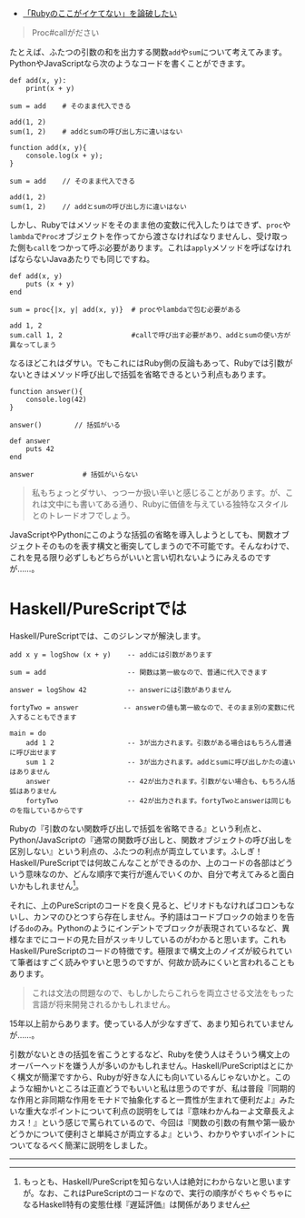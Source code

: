 <!-- {
  "id": "6c82aeb99476c5917783",
  "created_at": "2016-09-22T18:40:56+09:00",
  "tags": [
    {
      "name": "Ruby",
      "versions": []
    },
    {
      "name": "Python",
      "versions": []
    },
    {
      "name": "JavaScript",
      "versions": []
    },
    {
      "name": "Haskell",
      "versions": []
    },
    {
      "name": "ポエム",
      "versions": []
    }
  ],
  "title": "【短編ポエム】Haskell/PureScriptの関数呼び出しはRuby/Python/JavaScriptよりイケている"
} -->
* [「Rubyのここがイケてない」を論破したい](http://qiita.com/ocadaruma/items/4c66422cb7761f99e0fe)

> Proc#callがださい

たとえば、ふたつの引数の和を出力する関数`add`や`sum`について考えてみます。PythonやJavaScriptなら次のようなコードを書くことができます。

```py:python
def add(x, y):
    print(x + y)
 
sum = add    # そのまま代入できる
 
add(1, 2) 
sum(1, 2)    # addとsumの呼び出し方に違いはない
```

```js:JavaScript
function add(x, y){
    console.log(x + y);
}

sum = add    // そのまま代入できる

add(1, 2) 
sum(1, 2)    // addとsumの呼び出し方に違いはない
```

しかし、Rubyではメソッドをそのまま他の変数に代入したりはできず、`proc`や`lambda`で`Proc`オブジェクトを作ってから渡さなければなりませんし、受け取った側も`call`をつかって呼ぶ必要があります。これは`apply`メソッドを呼ばなければならないJavaあたりでも同じですね。

```ruby:Ruby
def add(x, y)
    puts (x + y)
end

sum = proc{|x, y| add(x, y)}  # procやlambdaで包む必要がある

add 1, 2          
sum.call 1, 2                 #callで呼び出す必要があり、addとsumの使い方が異なってしまう  
```

なるほどこれはダサい。でもこれにはRuby側の反論もあって、Rubyでは引数がないときはメソッド呼び出しで括弧を省略できるという利点もあります。

```js:JavaScript
function answer(){
    console.log(42)
}

answer()        // 括弧がいる
```

```ruby:Ruby
def answer
    puts 42
end

answer            # 括弧がいらない
```

> 私もちょっとダサい、っつーか扱い辛いと感じることがあります。が、これは文中にも書いてある通り、Rubyに価値を与えている独特なスタイルとのトレードオフでしょう。

JavaScriptやPythonにこのような括弧の省略を導入しようとしても、関数オブジェクトそのものを表す構文と衝突してしまうので不可能です。そんなわけで、これを見る限り必ずしもどちらがいいと言い切れないようにみえるのですが……。




# Haskell/PureScriptでは

Haskell/PureScriptでは、このジレンマが解決します。

```haskell:PureScript
add x y = logShow (x + y)    -- addには引数があります

sum = add                    -- 関数は第一級なので、普通に代入できます

answer = logShow 42          -- answerには引数がありません

fortyTwo = answer           -- answerの値も第一級なので、そのまま別の変数に代入することもできます

main = do
    add 1 2                  -- 3が出力されます。引数がある場合はもちろん普通に呼び出せます
    sum 1 2                  -- 3が出力されます。addとsumに呼び出しかたの違いはありません
    answer                   -- 42が出力されます。引数がない場合も、もちろん括弧はありません
    fortyTwo                 -- 42が出力されます。fortyTwoとanswerは同じものを指しているからです
```


Rubyの『引数のない関数呼び出しで括弧を省略できる』という利点と、Python/JavaScriptの『通常の関数呼び出しと、関数オブジェクトの呼び出しを区別しない』という利点の、ふたつの利点が両立しています。ふしぎ！Haskell/PureScriptでは何故こんなことができるのか、上のコードの各部はどういう意味なのか、どんな順序で実行が進んでいくのか、自分で考えてみると面白いかもしれません[^sample]。

[^sample]: もっとも、Haskell/PureScriptを知らない人は絶対にわからないと思いますが。なお、これはPureScriptのコードなので、実行の順序がぐちゃぐちゃになるHaskell特有の変態仕様『遅延評価』は関係がありません

それに、上のPureScriptのコードを良く見ると、ピリオドもなければコロンもないし、カンマのひとつすら存在しません。予約語はコードブロックの始まりを告げる`do`のみ。Pythonのようにインデントでブロックが表現されているなど、異様なまでにコードの見た目がスッキリしているのがわかると思います。これもHaskell/PureScriptのコードの特徴です。極限まで構文上のノイズが絞られていて筆者はすごく読みやすいと思うのですが、何故か読みにくいと言われることもあります。

> これは文法の問題なので、もしかしたらこれらを両立させる文法をもった言語が将来開発されるかもしれません。

15年以上前からあります。使っている人が少なすぎて、あまり知られていませんが……。

引数がないときの括弧を省こうとするなど、Rubyを使う人はそういう構文上のオーバーヘッドを嫌う人が多いのかもしれません。Haskell/PureScriptはとにかく構文が簡潔ですから、Rubyが好きな人にも向いているんじゃないかと。このような細かいところは正直どうでもいいと私は思うのですが、私は普段『同期的な作用と非同期な作用をモナドで抽象化すると一貫性が生まれて便利だよ』みたいな重大なポイントについて利点の説明をしては『意味わかんねーよ文章長えよカス！』という感じで罵られているので、今回は『関数の引数の有無や第一級かどうかについて便利さと単純さが両立するよ』という、わかりやすいポイントについてなるべく簡潔に説明をしました。

----
